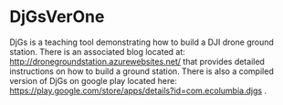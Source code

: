 # DjGsVerOne
DjGs is a teaching tool demonstrating how to build a DJI drone ground station. 
There is an associated blog located at: http://dronegroundstation.azurewebsites.net/ that provides detailed instructions on how to build a ground station. 
There is also a compiled version of DjGs on google play located here: https://play.google.com/store/apps/details?id=com.ecolumbia.djgs .
